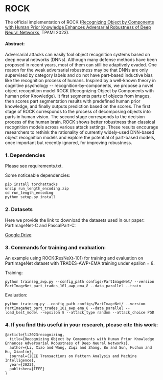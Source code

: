 # ROCK

The official implementation of ROCK ([Recognizing Object by Components with Human Prior Knowledge Enhances Adversarial Robustness of Deep Neural Networks](https://ieeexplore.ieee.org/abstract/document/10019576), TPAMI 2023).

#### Abstract:
Adversarial attacks can easily fool object recognition systems based on deep neural networks (DNNs). Although many defense methods have been proposed in recent years, most of them can still be adaptively evaded. One reason for the weak adversarial robustness may be that DNNs are only supervised by category labels and do not have part-based inductive bias like the recognition process of humans. Inspired by a well-known theory in cognitive psychology -- recognition-by-components, we propose a novel object recognition model ROCK (Recognizing Object by Components with human prior Knowledge). It first segments parts of objects from images, then scores part segmentation results with predefined human prior knowledge, and finally outputs prediction based on the scores. The first stage of ROCK corresponds to the process of decomposing objects into parts in human vision. The second stage corresponds to the decision process of the human brain. ROCK shows better robustness than classical recognition models across various attack settings. These results encourage researchers to rethink the rationality of currently widely-used DNN-based object recognition models and explore the potential of part-based models, once important but recently ignored, for improving robustness.

### 1. Dependencies

Please see requirements.txt.

Some noticeable dependencies:
```
pip install torchattacks
unzip run_length_encoding.zip
cd run_length_encoding
python setup.py install
```
### 2. Datasets
Here we provide the link to download the datasets used in our paper: PartImageNet-C and PascalPart-C:

[Google Drive](https://drive.google.com/drive/folders/1LUVx_ObmIcc-GgVZcyCoSe7U27YhO4z2?usp=sharing)

### 3. Commands for training and evaluation:
An example using ROCK(ResNeXt-101) for training and evaluation on PartImageNet dataset with TRADES-AWP+EMA training under epsilon = 8.

Training:
```
python trainseg_awp.py --config_path configs/PartImageNet/ --version PartImageNet_part_trades_101_awp_ema_8 --data_parallel --train
```

Evaluation:
```
python trainseg.py --config_path configs/PartImageNet/ --version PartImageNet_part_trades_101_awp_ema_8 --data_parallel --load_best_model --epsilon 8 --attack_type random --attack_choice PGD
```


### 4. If you find this useful in your research, please cite this work:

```
@article{li2023recognizing,
  title={Recognizing Object by Components with Human Prior Knowledge Enhances Adversarial Robustness of Deep Neural Networks},
  author={Li, Xiao and Wang, Ziqi and Zhang, Bo and Sun, Fuchun and Hu, Xiaolin},
  journal={IEEE Transactions on Pattern Analysis and Machine Intelligence},
  year={2023},
  publisher={IEEE}
}
```
